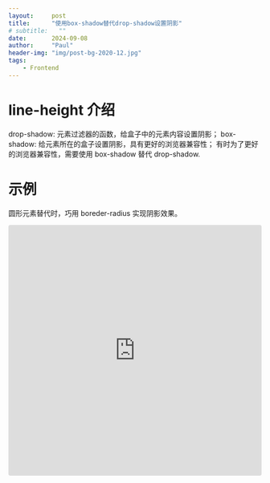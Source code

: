 ```yaml
---
layout:     post
title:      "使用box-shadow替代drop-shadow设置阴影"
# subtitle:   ""
date:       2024-09-08
author:     "Paul"
header-img: "img/post-bg-2020-12.jpg"
tags:
    - Frontend
---
```

# line-height 介绍
drop-shadow: 元素过滤器的函数，给盒子中的元素内容设置阴影；
box-shadow: 给元素所在的盒子设置阴影，具有更好的浏览器兼容性；
有时为了更好的浏览器兼容性，需要使用 box-shadow 替代 drop-shadow.

# 示例
圆形元素替代时，巧用 boreder-radius 实现阴影效果。

<iframe src="https://codesandbox.io/embed/cqd9hz?view=editor+%2B+preview&module=%2Fstyles.css"
     style="width:100%; height: 500px; border:0; border-radius: 4px; overflow:hidden;"
     title="css-shadow-demo"
     allow="accelerometer; ambient-light-sensor; camera; encrypted-media; geolocation; gyroscope; hid; microphone; midi; payment; usb; vr; xr-spatial-tracking"
     sandbox="allow-forms allow-modals allow-popups allow-presentation allow-same-origin allow-scripts"
   ></iframe>